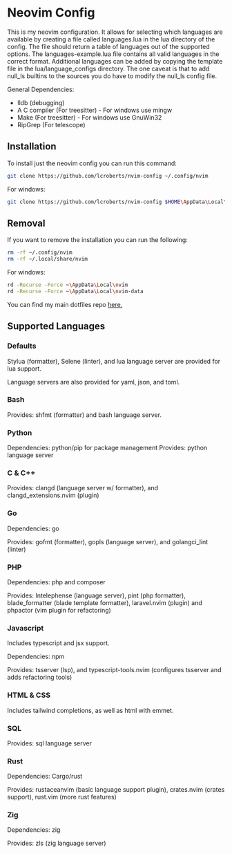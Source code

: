 # Neovim Config

This is my neovim configuration. It allows for selecting which languages are
available by creating a file called languages.lua in the lua directory of the
config. The file should return a table of languages out of the supported
options. The languages-example.lua file contains all valid languages in the
correct format. Additional languages can be added by copying the template file
in the lua/language\_configs directory. The one caveat is that to add null\_ls
builtins to the sources you do have to modify the null\_ls config file.


General Dependencies:
- lldb (debugging)
- A C compiler (For treesitter) - For windows use mingw
- Make (For treesitter) - For windows use GnuWin32
- RipGrep (For telescope)

## Installation 

To install just the neovim config you can run this command:

```bash
git clone https://github.com/lcroberts/nvim-config ~/.config/nvim
```

For windows:

```bash
git clone https://github.com/lcroberts/nvim-config $HOME\AppData\Local\nvim
```

## Removal

If you want to remove the installation you can run the following:

```bash
rm -rf ~/.config/nvim
rm -rf ~/.local/share/nvim
```

For windows:

```Bash
rd -Recurse -Force ~\AppData\Local\nvim
rd -Recurse -Force ~\AppData\Local\nvim-data
```

You can find my main dotfiles repo [here.](https://github.com/lcroberts/dotfiles)

## Supported Languages

### Defaults

Stylua (formatter), Selene (linter), and lua language server are provided for lua support.

Language servers are also provided for yaml, json, and toml.

### Bash

Provides: shfmt (formatter) and bash language server.

### Python

Dependencies: python/pip for package management
Provides: python language server


### C & C++

Provides: clangd (language server w/ formatter), and clangd\_extensions.nvim (plugin)

### Go

Dependencies: go

Provides: gofmt (formatter), gopls (language server), and golangci\_lint (linter)

### PHP

Dependencies: php and composer

Provides: Intelephense (language server), pint (php formatter), blade\_formatter (blade template formatter), laravel.nvim (plugin) and phpactor (vim plugin for refactoring)

### Javascript

Includes typescript and jsx support.

Dependencies: npm

Provides: tsserver (lsp), and typescript-tools.nvim (configures tsserver and adds refactoring tools)

### HTML & CSS

Includes tailwind completions, as well as html with emmet.

### SQL

Provides: sql language server

### Rust

Dependencies: Cargo/rust

Provides: rustaceanvim (basic language support plugin), crates.nvim (crates support), rust.vim (more rust features)

### Zig

Dependencies: zig

Provides: zls (zig language server)
